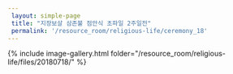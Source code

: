 ```yaml
--- 
 layout: simple-page 
 title: "지장보살 삼존불 점안식 초파일 2주일전"
 permalink: '/resource_room/religious-life/ceremony_18'
--- 
```

{% include image-gallery.html folder="/resource_room/religious-life/files/20180718/" %}